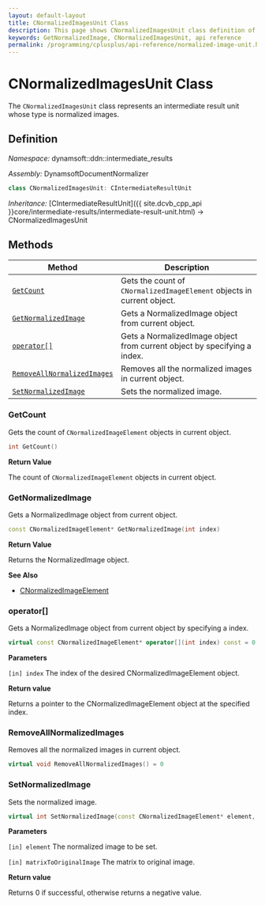 ```yaml
---
layout: default-layout
title: CNormalizedImagesUnit Class
description: This page shows CNormalizedImagesUnit class definition of Dynamsoft Document Normalizer SDK C++ Edition.
keywords: GetNormalizedImage, CNormalizedImagesUnit, api reference
permalink: /programming/cplusplus/api-reference/normalized-image-unit.html
---
```


# CNormalizedImagesUnit Class

The `CNormalizedImagesUnit` class represents an intermediate result unit whose type is normalized images.

## Definition

*Namespace:* dynamsoft::ddn::intermediate_results

*Assembly:* DynamsoftDocumentNormalizer

```cpp
class CNormalizedImagesUnit: CIntermediateResultUnit
```

*Inheritance:* [CIntermediateResultUnit]({{ site.dcvb_cpp_api }}core/intermediate-results/intermediate-result-unit.html) -> CNormalizedImagesUnit

## Methods

| Method | Description |
|--------|-------------|
| [`GetCount`](#getcount) | Gets the count of `CNormalizedImageElement` objects in current object. |
| [`GetNormalizedImage`](#getnormalizedimage) | Gets a NormalizedImage object from current object. |
| [`operator[]`](#operator) | Gets a NormalizedImage object from current object by specifying a index. |
| [`RemoveAllNormalizedImages`](#removeallnormalizedimages) | Removes all the normalized images in current object. |
| [`SetNormalizedImage`](#setnormalizedimage) | Sets the normalized image. |

### GetCount

Gets the count of `CNormalizedImageElement` objects in current object.

```cpp
int GetCount() 
```

**Return Value**

The count of `CNormalizedImageElement` objects in current object.

### GetNormalizedImage

Gets a NormalizedImage object from current object.

```cpp
const CNormalizedImageElement* GetNormalizedImage(int index)
```

**Return Value**

Returns the NormalizedImage object.

**See Also**

* [CNormalizedImageElement]({{cpp_api}}normalized-image-element.html)

### operator[]

Gets a NormalizedImage object from current object by specifying a index.

```cpp
virtual const CNormalizedImageElement* operator[](int index) const = 0
```

**Parameters**

`[in] index` The index of the desired CNormalizedImageElement object.

**Return value**

Returns a pointer to the CNormalizedImageElement object at the specified index.

### RemoveAllNormalizedImages

Removes all the normalized images in current object.

```cpp
virtual void RemoveAllNormalizedImages() = 0
```

### SetNormalizedImage

Sets the normalized image.

```cpp
virtual int SetNormalizedImage(const CNormalizedImageElement* element, const double matrixToOriginalImage[9] =  IDENTITY_MATRIX) = 0
```

**Parameters**

`[in] element` The normalized image to be set.

`[in] matrixToOriginalImage` The matrix to original image.

**Return value**

Returns 0 if successful, otherwise returns a negative value.